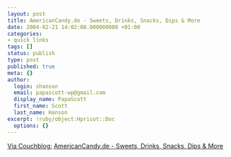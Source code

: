 ```yaml
---
layout: post
title: AmericanCandy.de - Sweets, Drinks, Snacks, Dips & More
date: 2004-02-21 14:02:08.000000000 +01:00
categories:
- quick links
tags: []
status: publish
type: post
published: true
meta: {}
author:
  login: shanson
  email: papascott-wp@gmail.com
  display_name: PapaScott
  first_name: Scott
  last_name: Hanson
excerpt: !ruby/object:Hpricot::Doc
  options: {}
---
```

<p><a title="Couchblog: Hmmm, das schmeckt" href="http://www.couchblog.de/couchblog/archives/2004/02/hmmm_das_schmeckt.php">Via Couchblog:</a> <a title="Junk food from the land of junk food junkies" href="http://www.americancandy.de/shop/catalog/index.php">AmericanCandy.de - Sweets, Drinks, Snacks, Dips & More</a></p>
